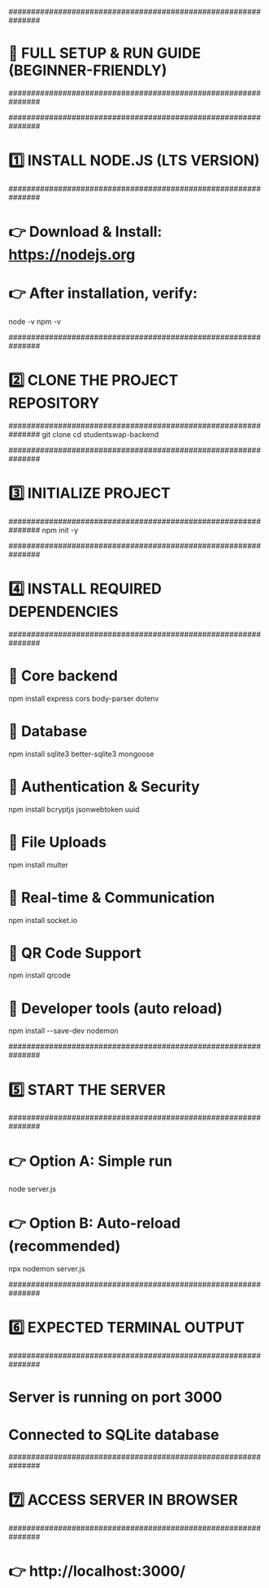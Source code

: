 ###############################################################
# 🚀 FULL SETUP & RUN GUIDE (BEGINNER-FRIENDLY)
###############################################################

###############################################################
# 1️⃣ INSTALL NODE.JS (LTS VERSION)
###############################################################
# 👉 Download & Install: https://nodejs.org
# 👉 After installation, verify:
node -v
npm -v

###############################################################
# 2️⃣ CLONE THE PROJECT REPOSITORY
###############################################################
git clone <your-repo-link>
cd studentswap-backend

###############################################################
# 3️⃣ INITIALIZE PROJECT
###############################################################
npm init -y

###############################################################
# 4️⃣ INSTALL REQUIRED DEPENDENCIES
###############################################################

# 🔹 Core backend
npm install express cors body-parser dotenv

# 🔹 Database
npm install sqlite3 better-sqlite3 mongoose

# 🔹 Authentication & Security
npm install bcryptjs jsonwebtoken uuid

# 🔹 File Uploads
npm install multer

# 🔹 Real-time & Communication
npm install socket.io

# 🔹 QR Code Support
npm install qrcode

# 🔹 Developer tools (auto reload)
npm install --save-dev nodemon

###############################################################
# 5️⃣ START THE SERVER
###############################################################

# 👉 Option A: Simple run
node server.js

# 👉 Option B: Auto-reload (recommended)
npx nodemon server.js

###############################################################
# 6️⃣ EXPECTED TERMINAL OUTPUT
###############################################################
# Server is running on port 3000
# Connected to SQLite database

###############################################################
# 7️⃣ ACCESS SERVER IN BROWSER
###############################################################
# 👉 http://localhost:3000/
